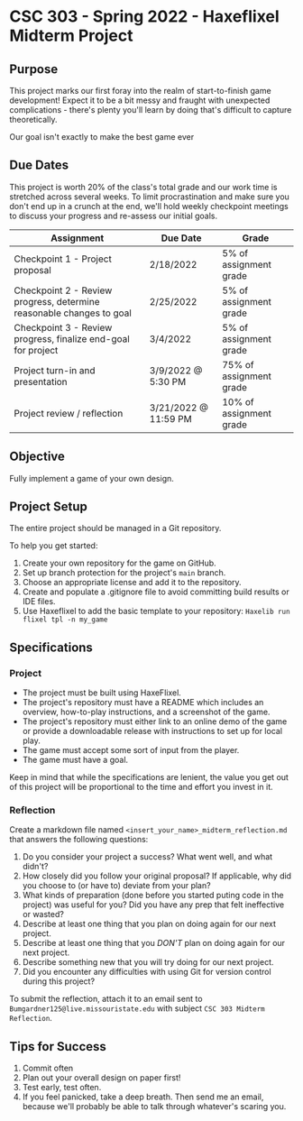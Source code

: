 # CSC 303 - Spring 2022 - Haxeflixel Midterm Project

## Purpose
This project marks our first foray into the realm of start-to-finish game development! Expect it 
to be a bit messy and fraught with unexpected complications - there's plenty you'll learn by 
doing that's difficult to capture theoretically.

Our goal isn't exactly to make the best game ever

## Due Dates
This project is worth 20% of the class's total grade and our work time is stretched across several
weeks. To limit procrastination and make sure you don't end up in a crunch at the end, we'll hold 
weekly checkpoint meetings to discuss your progress and re-assess our initial goals.

Assignment                                                           | Due Date             | Grade
-------------------------------------------------------------------- | -------------------- | ----------------------
Checkpoint 1 - Project proposal                                      | 2/18/2022            | 5% of assignment grade
Checkpoint 2 - Review progress, determine reasonable changes to goal | 2/25/2022            | 5% of assignment grade
Checkpoint 3 - Review progress, finalize end-goal for project        | 3/4/2022             | 5% of assignment grade
Project turn-in and presentation                                     | 3/9/2022 @ 5:30 PM   | 75% of assignment grade
Project review / reflection                                          | 3/21/2022 @ 11:59 PM | 10% of assignment grade

## Objective
Fully implement a game of your own design.

## Project Setup
The entire project should be managed in a Git repository. 

To help you get started:
 1. Create your own repository for the game on GitHub.
 2. Set up branch protection for the project's `main` branch.
 3. Choose an appropriate license and add it to the repository.
 4. Create and populate a .gitignore file to avoid committing build results or IDE files.
 5. Use Haxeflixel to add the basic template to your repository: 
    `Haxelib run flixel tpl -n my_game`

## Specifications
### Project
 * The project must be built using HaxeFlixel.
 * The project's repository must have a README which includes an overview, how-to-play instructions,
   and a screenshot of the game.
 * The project's repository must either link to an online demo of the game or provide a downloadable
   release with instructions to set up for local play.
 * The game must accept some sort of input from the player.
 * The game must have a goal.

Keep in mind that while the specifications are lenient, the value you get out of this project will
be proportional to the time and effort you invest in it.

### Reflection
Create a markdown file named `<insert_your_name>_midterm_reflection.md` that answers the following 
questions:
 1. Do you consider your project a success? What went well, and what didn't?
 2. How closely did you follow your original proposal? If applicable, why did you choose to 
   (or have to) deviate from your plan?
 3. What kinds of preparation (done before you started puting code in the project) was useful for 
   you? Did you have any prep that felt ineffective or wasted?
 4. Describe at least one thing that you plan on doing again for our next project.
 5. Describe at least one thing that you *DON'T* plan on doing again for our next project.
 6. Describe something new that you will try doing for our next project.
 7. Did you encounter any difficulties with using Git for version control during this project? 

To submit the reflection, attach it to an email sent 
to `Bumgardner125@live.missouristate.edu` with subject `CSC 303 Midterm Reflection`.

## Tips for Success
 1. Commit often
 2. Plan out your overall design on paper first!
 3. Test early, test often.
 4. If you feel panicked, take a deep breath. Then send me an email, because we'll probably be able 
to talk through whatever's scaring you.
